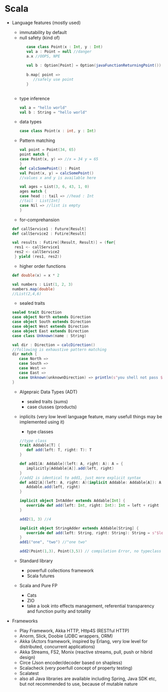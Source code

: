 # Scala

- Language features (mostly used)
   - immutability by default
   - null safety (kind of) 
      ```scala
         case class Point(x : Int, y : Int)
         val a : Point = null //danger
         a.x //OOPS, NPE
         
         val b : Option[Point] = Option(javaFunctionReturningPoint())
         
         b.map{ point => 
            //safely use point
         }
         
      ```
   - type inference
      ```scala
      val a = "hello world"
      val b : String = "hello world"
      ```
   - data types
      ```scala
      case class Point(x : int, y : Int)
      ```
   - Pattern matching 
      ```scala
      val point = Point(34, 65)
      point match {
      case Point(x, y) => //x = 34 y = 65
      }
      def calcSomePoint() : Point
      val Point(x, y) = calcSomePoint()
      //values x and y is available here
      
      val ages = List(3, 6, 43, 1, 0)
      ages match {
      case head :: tail => //head : Int 
      //tail : List[Int]
      case Nil => //list is empty
      }
      ```
   - for-comprehansion 
   ```scala
   def callService1 : Future[Result]
   def callService2 : Futire[Result]
   
   val results : Futire[(Result, Result)] = (for{
    res1 <- callService1
    res2 <- callService2
    } yield (res1, res2))
   ```
   - higher order functions 
   ```scala 
   def double(x) = x * 2
   
   val numbers : List(1, 2, 3)
   numbers.map(double)
   //List(2,4,6)
   ```
   - sealed traits
   ```scala
   sealed trait Direction
   case object North extends Direction
   case object South extends Direction
   case object West extends Direction
   case object East extends Direction
   case class Unknown(name : String)
   
   val dir : Direction = calcDirection()
   //following is exhaustive pattern matching
   dir match {
      case North =>
      case South =>
      case West =>
      case East =>
      case Unknown(unknownDirection) => println(s"you shell not pass $unknownDirection")
   }
   ```
   - Algepraic Data Types (ADT)
      - sealed traits (sums)
      - case clusses (products)
      
   - inplicits (very low level language feature, many usefull things may be implemented using it)
      - type classes
      ```scala
      //type class
      trait Addable[T] {
         def add(left: T, right: T): T
      }

      def add1[A: Addable](left: A, right: A): A = {
         implicitly[Addable[A]].add(left, right)
      }
      //add2 is identical to add1, just more explicit syntax
      def add2[A](left: A, right: A)(implicit Addable: Addable[A]): A = {
         Addable.add(left, right)
      }

      implicit object IntAdder extends Addable[Int] {
         override def add(left: Int, right: Int): Int = left + right
      }

      add2(1, 3) //4

      implicit object StringAdder extends Addable[String] {
         override def add(left: String, right: String): String = s"$left $right"
      }
      add1("one", "two") //"one two"
      
      add2(Point(1,3), Point(3,5)) // compilation Error, no typeclass implementation for Addable[Point]
      ```
   - Standard library 
      - powerfull collections framework 
      - Scala futures
      
   - Scala and Pure FP
      - Cats
      - ZIO
      - take a look into effects management, referential transparency and function purity and totality
      
 - Frameworks
   - Play Framework, Akka HTTP, Http4S (RESTful HTTP)
   - Anorm, Slick, Doobie (JDBC wrappers, ORM)
   - Akka (Actors framework, inspired by Erlang, very low level for distributed, concurrent applications)
   - Akka Streams, FS2, Monix (reactive streams, pull, push or hibrid design)
   - Circe (Json encoder/decoder based on shapless)
   - Scalacheck (very poerfull concept of property testing)
   - Scalatest
   - also all Java libraries are available including Spring, Java SDK etc, but not recommended to use, because of mutable nature
 